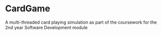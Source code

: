 CardGame
========

A multi-threaded card playing simulation as part of the coursework for the 2nd year Software Development module
